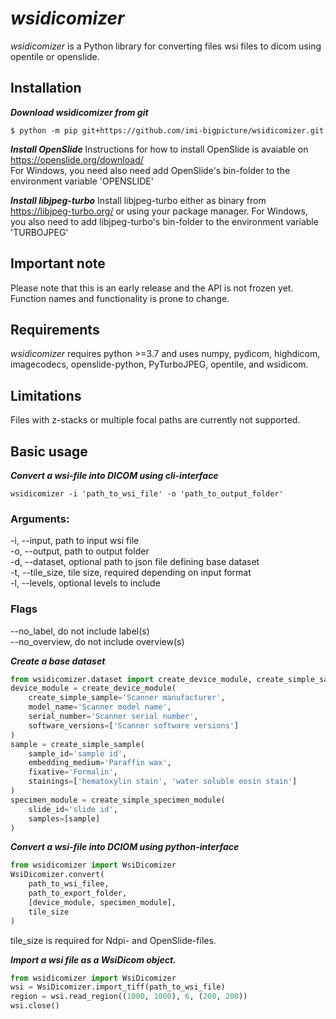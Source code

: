 # *wsidicomizer*
*wsidicomizer* is a Python library for converting files wsi files to dicom using opentile or openslide.

## Installation
***Download wsidicomizer from git***
```console
$ python -m pip git+https://github.com/imi-bigpicture/wsidicomizer.git
```

***Install OpenSlide***
Instructions for how to install OpenSlide is avaiable on https://openslide.org/download/  
For Windows, you need also need add OpenSlide's bin-folder to the environment variable 'OPENSLIDE'

***Install libjpeg-turbo***
Install libjpeg-turbo either as binary from https://libjpeg-turbo.org/ or using your package manager.
For Windows, you also need to add libjpeg-turbo's bin-folder to the environment variable 'TURBOJPEG'


## Important note
Please note that this is an early release and the API is not frozen yet. Function names and functionality is prone to change.

## Requirements
*wsidicomizer* requires python >=3.7 and uses numpy, pydicom, highdicom, imagecodecs, openslide-python, PyTurboJPEG, opentile, and wsidicom.

## Limitations
Files with z-stacks or multiple focal paths are currently not supported.

## Basic usage
***Convert a wsi-file into DICOM using cli-interface***
```console
wsidicomizer -i 'path_to_wsi_file' -o 'path_to_output_folder'
```
### Arguments:
-i, --input, path to input wsi file  
-o, --output, path to output folder  
-d, --dataset, optional path to json file defining base dataset  
-t, --tile_size, tile size, required depending on input format  
-l, --levels, optional levels to include  

### Flags
--no_label, do not include label(s)  
--no_overview, do not include overview(s)  

***Create a base dataset***  
```python
from wsidicomizer.dataset import create_device_module, create_simple_sample, create_simple_specimen_module
device_module = create_device_module(
    create_simple_sample='Scanner manufacturer',
    model_name='Scanner model name',
    serial_number='Scanner serial number',
    software_versions=['Scanner software versions']
)
sample = create_simple_sample(
    sample_id='sample id',
    embedding_medium='Paraffin wax',
    fixative='Formalin',
    stainings=['hematoxylin stain', 'water soluble eosin stain']
)
specimen_module = create_simple_specimen_module(
    slide_id='slide id',
    samples=[sample]
)
```

***Convert a wsi-file into DCIOM using python-interface***  
```python
from wsidicomizer import WsiDicomizer
WsiDicomizer.convert(
    path_to_wsi_filee,
    path_to_export_folder,
    [device_module, specimen_module],
    tile_size
)
```
tile_size is required for Ndpi- and OpenSlide-files. 

***Import a wsi file as a WsiDicom object.***
```python
from wsidicomizer import WsiDicomizer
wsi = WsiDicomizer.import_tiff(path_to_wsi_file)
region = wsi.read_region((1000, 1000), 6, (200, 200))
wsi.close()
```